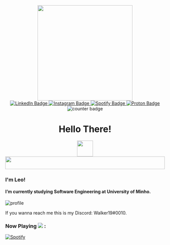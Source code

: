 <!--cat-->
<div id="header" align="center">
  <img src="https://media.giphy.com/media/WUlplcMpOCEmTGBtBW/giphy.gif" width="300"/>
</div>

<!--badges-->
<div id="badges" align="center">
  <a href="https://www.linkedin.com/in/leonardo-ara%C3%BAjo-freitas-734732228/">
    <img src="https://img.shields.io/badge/LinkedIn-blue?style=for-the-badge&logo=linkedin&logoColor=white" alt="LinkedIn Badge"/>
  </a>
  <a href="https://www.instagram.com/da.vinki2510">
    <img src="https://img.shields.io/badge/Instagram-E4405F?style=for-the-badge&logo=instagram&logoColor=white" alt="Instagram Badge"/>
  </a>
   <a href="https://open.spotify.com/user/melwwt1dl1y0m19x8k1c44eim?si=21e5df35ce034206&nd=1">
    <img src="https://img.shields.io/badge/Spotify-1DB954.svg?style=for-the-badge&logo=Spotify&logoColor=white" alt="Spotify Badge"/>
  </a>
  <a href="leonardo1924@protonmail.com">
    <img src="https://img.shields.io/badge/ProtonMail-8B89CC?style=for-the-badge&logo=protonmail&logoColor=white" alt="Proton Badge"/>
  </a>
</div>

<!--counter-->
<div id="counter" align="center">
<img src="https://komarev.com/ghpvc/?username=Leonardo1924&style=flat-square&color=green" alt="counter badge"/>
</div>

<!--intro-->
<div id = "intro "align="center">
  <h1> Hello There!</h1>
<img src="https://github.com/seanprashad/slackmoji/blob/master/emoji/parrots/parrot.gif" height="50" width="50">
</div>

<!--line-->
<div id="line">
<img src="https://i.imgur.com/dBaSKWF.gif" height="40" width="100%">
</div>


### I'm Leo!
<h4 align="left"> I’m currently studying Software Engineering at University of Minho.</h4>
</div>

![profile](https://github.com/Leonardo1924/assets/blob/main/img/profile.png "profilepic")
<div> If you wanna reach me this is my Discord: Walker19#0010.</div></h4>

<h3 align="left">Now Playing <img src="https://img.icons8.com/external-tal-revivo-shadow-tal-revivo/24/000000/external-spotify-a-swedish-audio-streaming-platform-that-provides-drm-protected-logo-shadow-tal-revivo.png"/> :</h3>

[![Spotify](https://novatorem-blue-xi.vercel.app/api/spotify)](https://open.spotify.com/user/melwwt1dl1y0m19x8k1c44eim)


